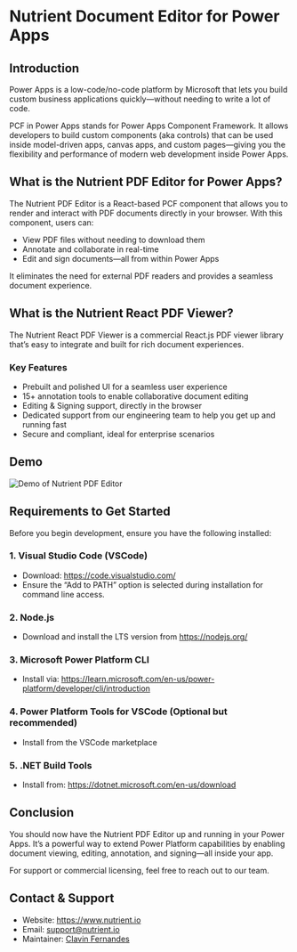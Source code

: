 # Nutrient Document Editor for Power Apps

## Introduction

Power Apps is a low-code/no-code platform by Microsoft that lets you build custom business applications quickly—without needing to write a lot of code.

PCF in Power Apps stands for Power Apps Component Framework. It allows developers to build custom components (aka controls) that can be used inside model-driven apps, canvas apps, and custom pages—giving you the flexibility and performance of modern web development inside Power Apps.

## What is the Nutrient PDF Editor for Power Apps?

The Nutrient PDF Editor is a React-based PCF component that allows you to render and interact with PDF documents directly in your browser. With this component, users can:

- View PDF files without needing to download them
- Annotate and collaborate in real-time
- Edit and sign documents—all from within Power Apps

It eliminates the need for external PDF readers and provides a seamless document experience.

## What is the Nutrient React PDF Viewer?

The Nutrient React PDF Viewer is a commercial React.js PDF viewer library that’s easy to integrate and built for rich document experiences.

### Key Features

- Prebuilt and polished UI for a seamless user experience
- 15+ annotation tools to enable collaborative document editing
- Editing & Signing support, directly in the browser
- Dedicated support from our engineering team to help you get up and running fast
- Secure and compliant, ideal for enterprise scenarios

## Demo

<!-- Add your GIF or video preview here -->
![Demo of Nutrient PDF Editor](path-to-your-gif.gif)

## Requirements to Get Started

Before you begin development, ensure you have the following installed:

### 1. Visual Studio Code (VSCode)
- Download: https://code.visualstudio.com/
- Ensure the “Add to PATH” option is selected during installation for command line access.

### 2. Node.js
- Download and install the LTS version from https://nodejs.org/

### 3. Microsoft Power Platform CLI
- Install via: https://learn.microsoft.com/en-us/power-platform/developer/cli/introduction

### 4. Power Platform Tools for VSCode (Optional but recommended)
- Install from the VSCode marketplace

### 5. .NET Build Tools
- Install from: https://dotnet.microsoft.com/en-us/download

## Conclusion

You should now have the Nutrient PDF Editor up and running in your Power Apps. It’s a powerful way to extend Power Platform capabilities by enabling document viewing, editing, annotation, and signing—all inside your app.

For support or commercial licensing, feel free to reach out to our team.

## Contact & Support

- Website: https://www.nutrient.io
- Email: support@nutrient.io  
- Maintainer: [Clavin Fernandes](https://clavinfernandes.wordpress.com)
